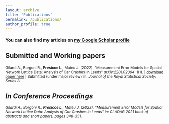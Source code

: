 ```yaml
---
layout: archive
title: "Publications"
permalink: /publications/
author_profile: true
---
```


#### You can also find my articles on [my Google Scholar profile](https://scholar.google.com/citations?user=ib6pbCMAAAAJ&hl=it)

## Submitted and Working papers

<sub>Gilardi A., Borgoni R., <b>Presicce L.</b>, Mateu J. (2022). &quot;Measurement Error Models for Spatial Network Lattice Data: Analysis of Car Crashes in Leeds&quot; <i>arXiv:2201.02394</i>. 1(1). | [download paper here](https://arxiv.org/abs/2201.02394) | Submitted (under major review) in: <i>Journal of the Royal Statistical Society: Series A<i/>

## In Conference Proceedings

<sub>Gilardi A., Borgoni R., <b>Presicce L.</b>, Mateu J. (2022). &quot;Measurement Error Models for Spatial Network Lattice Data: Analysis of Car Crashes in Leeds&quot; in: <i>CLADAG 2021 book of abstracts and short papers<i/>, pages 348–351.

<!---  
[paper](https://www.aclweb.org/anthology/2021.hackashop-1.19.pdf) |
[slides](https://myrthereuver.github.io/talks/Slides_ArgMiningstance.pdf)  |
[poster](https://myrthereuver.github.io/talks/MattisReuver_HackathonReport%20(6).pdf) |
[code/demo](https://github.com/myrthereuver/Hackathon_MediaComments/blob/main/Hackathon_comments_script.ipynb)</sub>
--->
